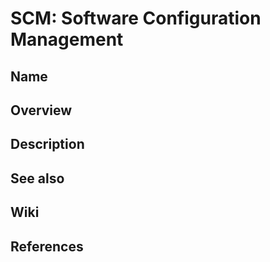 # SCM: Software Configuration Management

## Name

## Overview

## Description

## See also

## Wiki

## References
